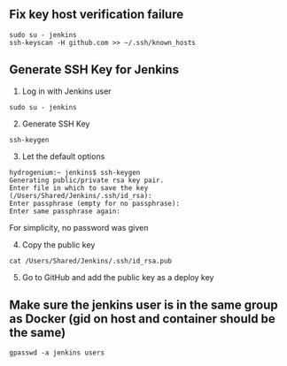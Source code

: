 ## Fix key host verification failure

```
sudo su - jenkins
ssh-keyscan -H github.com >> ~/.ssh/known_hosts
```

## Generate SSH Key for Jenkins

1. Log in with Jenkins user

`sudo su - jenkins`

2. Generate SSH Key

`ssh-keygen`

3. Let the default options

```
hydrogenium:~ jenkins$ ssh-keygen
Generating public/private rsa key pair.
Enter file in which to save the key (/Users/Shared/Jenkins/.ssh/id_rsa):
Enter passphrase (empty for no passphrase):
Enter same passphrase again:
```

For simplicity, no password was given

4. Copy the public key

`cat /Users/Shared/Jenkins/.ssh/id_rsa.pub`

5. Go to GitHub and add the public key as a deploy key

## Make sure the jenkins user is in the same group as Docker (gid on host and container should be the same)

`gpasswd -a jenkins users`